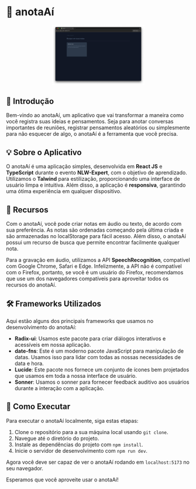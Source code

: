 # 📝 anotaAí

<p align="center">
  <img src="src/assets/anotaAi.png" alt="Logo do anotaAí" width="50%">
</p>

## 🚀 Introdução

Bem-vindo ao anotaAí, um aplicativo que vai transformar a maneira como você registra suas ideias e pensamentos. Seja para anotar conversas importantes de reuniões, registrar pensamentos aleatórios ou simplesmente para não esquecer de algo, o anotaAí é a ferramenta que você precisa.

## 💡 Sobre o Aplicativo

O anotaAí é uma aplicação simples, desenvolvida em **React JS** e **TypeScript** durante o evento **NLW-Expert**, com o objetivo de aprendizado. Utilizamos o **Talwind** para estilização, proporcionando uma interface de usuário limpa e intuitiva. Além disso, a aplicação é **responsiva**, garantindo uma ótima experiência em qualquer dispositivo.

## 🎯 Recursos

Com o anotaAí, você pode criar notas em áudio ou texto, de acordo com sua preferência. As notas são ordenadas começando pela última criada e são armazenadas no localStorage para fácil acesso. Além disso, o anotaAí possui um recurso de busca que permite encontrar facilmente qualquer nota.

Para a gravação em áudio, utilizamos a API **SpeechRecognition**, compatível com Google Chrome, Safari e Edge. Infelizmente, a API não é compatível com o Firefox, portanto, se você é um usuário do Firefox, recomendamos que use um dos navegadores compatíveis para aproveitar todos os recursos do anotaAí.

## 🛠️ Frameworks Utilizados

Aqui estão alguns dos principais frameworks que usamos no desenvolvimento do anotaAí:

- **Radix-ui**: Usamos este pacote para criar diálogos interativos e acessíveis em nossa aplicação.
- **date-fns**: Este é um moderno pacote JavaScript para manipulação de datas. Usamos isso para lidar com todas as nossas necessidades de data e hora.
- **Lucide**: Este pacote nos fornece um conjunto de ícones bem projetados que usamos em toda a nossa interface de usuário.
- **Sonner**: Usamos o sonner para fornecer feedback auditivo aos usuários durante a interação com a aplicação.

## 🚀 Como Executar

Para executar o anotaAí localmente, siga estas etapas:

1. Clone o repositório para a sua máquina local usando `git clone`.
2. Navegue até o diretório do projeto.
3. Instale as dependências do projeto com `npm install`.
4. Inicie o servidor de desenvolvimento com `npm run dev`.

Agora você deve ser capaz de ver o anotaAí rodando em `localhost:5173` no seu navegador.

Esperamos que você aproveite usar o anotaAí!
